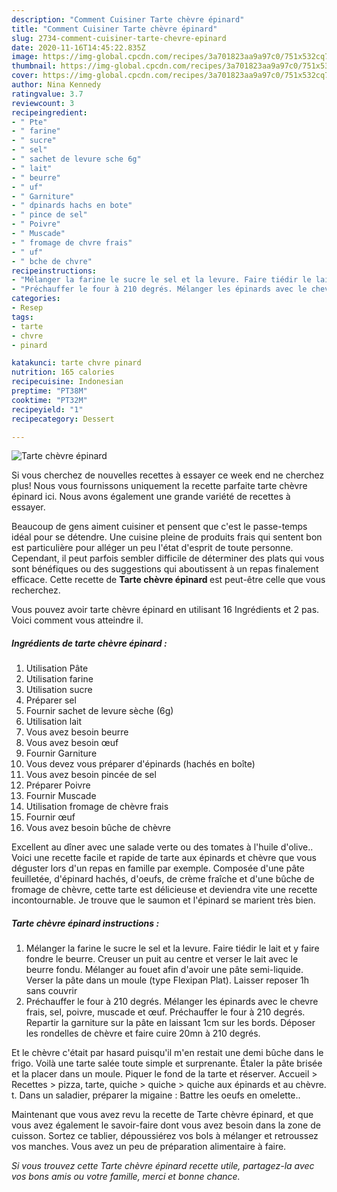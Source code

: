 ```yaml
---
description: "Comment Cuisiner Tarte chèvre épinard"
title: "Comment Cuisiner Tarte chèvre épinard"
slug: 2734-comment-cuisiner-tarte-chevre-epinard
date: 2020-11-16T14:45:22.835Z
image: https://img-global.cpcdn.com/recipes/3a701823aa9a97c0/751x532cq70/tarte-chevre-epinard-photo-principale-de-la-recette.jpg
thumbnail: https://img-global.cpcdn.com/recipes/3a701823aa9a97c0/751x532cq70/tarte-chevre-epinard-photo-principale-de-la-recette.jpg
cover: https://img-global.cpcdn.com/recipes/3a701823aa9a97c0/751x532cq70/tarte-chevre-epinard-photo-principale-de-la-recette.jpg
author: Nina Kennedy
ratingvalue: 3.7
reviewcount: 3
recipeingredient:
- " Pte"
- " farine"
- " sucre"
- " sel"
- " sachet de levure sche 6g"
- " lait"
- " beurre"
- " uf"
- " Garniture"
- " dpinards hachs en bote"
- " pince de sel"
- " Poivre"
- " Muscade"
- " fromage de chvre frais"
- " uf"
- " bche de chvre"
recipeinstructions:
- "Mélanger la farine le sucre le sel et la levure. Faire tiédir le lait et y faire fondre le beurre. Creuser un puit au centre et verser le lait avec le beurre fondu. Mélanger au fouet afin d&#39;avoir une pâte semi-liquide. Verser la pâte dans un moule (type Flexipan Plat). Laisser reposer 1h sans couvrir"
- "Préchauffer le four à 210 degrés. Mélanger les épinards avec le chevre frais, sel, poivre, muscade et œuf. Préchauffer le four à 210 degrés. Repartir la garniture sur la pâte en laissant 1cm sur les bords. Déposer les rondelles de chèvre et faire cuire 20mn à 210 degrés."
categories:
- Resep
tags:
- tarte
- chvre
- pinard

katakunci: tarte chvre pinard 
nutrition: 165 calories
recipecuisine: Indonesian
preptime: "PT38M"
cooktime: "PT32M"
recipeyield: "1"
recipecategory: Dessert

---
```



![Tarte chèvre épinard](https://img-global.cpcdn.com/recipes/3a701823aa9a97c0/751x532cq70/tarte-chevre-epinard-photo-principale-de-la-recette.jpg)

Si vous cherchez de nouvelles recettes à essayer ce week end ne cherchez plus! Nous vous fournissons uniquement la recette parfaite tarte chèvre épinard ici. Nous avons également une grande variété de recettes à essayer.

Beaucoup de gens aiment cuisiner et pensent que c'est le passe-temps idéal pour se détendre. Une cuisine pleine de produits frais qui sentent bon est particulière pour alléger un peu l'état d'esprit de toute personne. Cependant, il peut parfois sembler difficile de déterminer des plats qui vous sont bénéfiques ou des suggestions qui aboutissent à un repas finalement efficace. Cette recette de <strong> Tarte chèvre épinard </strong> est peut-être celle que vous recherchez.

<!--inarticleads1-->

Vous pouvez avoir tarte chèvre épinard en utilisant 16 Ingrédients et 2 pas. Voici comment vous atteindre il.

##### Ingrédients de tarte chèvre épinard :

1. Utilisation  Pâte
1. Utilisation  farine
1. Utilisation  sucre
1. Préparer  sel
1. Fournir  sachet de levure sèche (6g)
1. Utilisation  lait
1. Vous avez besoin  beurre
1. Vous avez besoin  œuf
1. Fournir  Garniture
1. Vous devez vous préparer  d&#39;épinards (hachés en boîte)
1. Vous avez besoin  pincée de sel
1. Préparer  Poivre
1. Fournir  Muscade
1. Utilisation  fromage de chèvre frais
1. Fournir  œuf
1. Vous avez besoin  bûche de chèvre


Excellent au dîner avec une salade verte ou des tomates à l&#39;huile d&#39;olive.. Voici une recette facile et rapide de tarte aux épinards et chèvre que vous déguster lors d&#39;un repas en famille par exemple. Composée d&#39;une pâte feuilletée, d&#39;épinard hachés, d&#39;oeufs, de crème fraîche et d&#39;une bûche de fromage de chèvre, cette tarte est délicieuse et deviendra vite une recette incontournable. Je trouve que le saumon et l&#39;épinard se marient très bien. 

<!--inarticleads2-->

##### Tarte chèvre épinard instructions :

1. Mélanger la farine le sucre le sel et la levure. Faire tiédir le lait et y faire fondre le beurre. Creuser un puit au centre et verser le lait avec le beurre fondu. Mélanger au fouet afin d&#39;avoir une pâte semi-liquide. Verser la pâte dans un moule (type Flexipan Plat). Laisser reposer 1h sans couvrir
1. Préchauffer le four à 210 degrés. Mélanger les épinards avec le chevre frais, sel, poivre, muscade et œuf. Préchauffer le four à 210 degrés. Repartir la garniture sur la pâte en laissant 1cm sur les bords. Déposer les rondelles de chèvre et faire cuire 20mn à 210 degrés.


Et le chèvre c&#39;était par hasard puisqu&#39;il m&#39;en restait une demi bûche dans le frigo. Voilà une tarte salée toute simple et surprenante. Étaler la pâte brisée et la placer dans un moule. Piquer le fond de la tarte et réserver. Accueil &gt; Recettes &gt; pizza, tarte, quiche &gt; quiche &gt; quiche aux épinards et au chèvre. t. Dans un saladier, préparer la migaine : Battre les oeufs en omelette.. 

<!--inarticleads1-->

<p>
Maintenant que vous avez revu la recette de Tarte chèvre épinard, et que vous avez également le savoir-faire dont vous avez besoin dans la zone de cuisson. Sortez ce tablier, dépoussiérez vos bols à mélanger et retroussez vos manches. Vous avez un peu de préparation alimentaire à faire.
</p>

<p>
<i>Si vous trouvez cette Tarte chèvre épinard recette utile, partagez-la avec vos bons amis ou votre famille, merci et bonne chance.</i>
</p>
